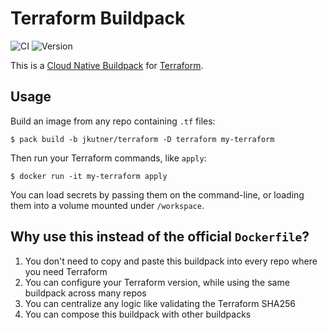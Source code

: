 # Terraform Buildpack

![CI](https://github.com/jkutner/terraform-buildpack/workflows/CI/badge.svg?branch=main&event=push) ![Version](https://img.shields.io/badge/dynamic/json?url=https://cnb-registry-api.herokuapp.com/api/v1/buildpacks/jkutner/terraform&label=Version&query=$.latest.version)


This is a [Cloud Native Buildpack](https://buildpacks.io) for [Terraform](https://www.terraform.io/).

## Usage

Build an image from any repo containing `.tf` files:

```
$ pack build -b jkutner/terraform -D terraform my-terraform
```

Then run your Terraform commands, like `apply`:

```
$ docker run -it my-terraform apply
```

You can load secrets by passing them on the command-line, or loading them into a volume mounted under `/workspace`.

## Why use this instead of the official `Dockerfile`?

1. You don't need to copy and paste this buildpack into every repo where you need Terraform
1. You can configure your Terraform version, while using the same buildpack across many repos
1. You can centralize any logic like validating the Terraform SHA256
1. You can compose this buildpack with other buildpacks
